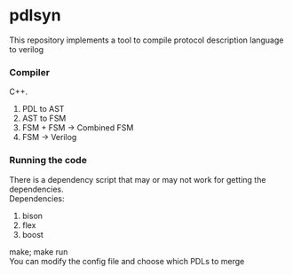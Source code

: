 

# pdlsyn
This repository implements a tool to compile protocol description language to verilog
### Compiler
C++.</br>
1. PDL to AST
2. AST to FSM
3. FSM + FSM -> Combined FSM
4. FSM -> Verilog</br>
### Running the code
There is a dependency script that may or may not work for getting the dependencies.</br>
Dependencies:</br>
1. bison
2. flex
3. boost

make; make run</br>
You can modify the config file and choose which PDLs to merge
